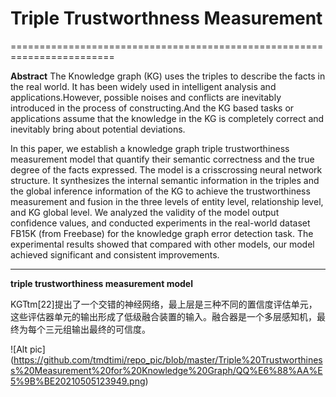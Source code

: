 # Triple Trustworthness Measurement
========================================================================

**Abstract**
The Knowledge graph (KG) uses the triples to describe the facts in the real world. It has been widely used in intelligent analysis and applications.However, possible noises and conflicts are inevitably introduced in the process of constructing.And the KG based tasks or applications assume that the knowledge in the KG is completely correct and inevitably bring about potential deviations.

In this paper, we establish a knowledge graph triple trustworthiness measurement model that quantify their semantic correctness and
the true degree of the facts expressed. The model is a crisscrossing neural network structure. It synthesizes the internal semantic
information in the triples and the global inference information of
the KG to achieve the trustworthiness measurement and fusion in
the three levels of entity level, relationship level, and KG global
level. We analyzed the validity of the model output confidence values, and conducted experiments in the real-world dataset FB15K
(from Freebase) for the knowledge graph error detection task. The
experimental results showed that compared with other models, our
model achieved significant and consistent improvements.


--------------------------------------------------------------------

**triple trustworthiness measurement model**

KGTtm[22]提出了一个交错的神经网络，最上层是三种不同的置信度评估单元，这些评估器单元的输出形成了低级融合装置的输入。融合器是一个多层感知机，最终为每个三元组输出最终的可信度。	


![Alt pic] (https://github.com/tmdtimi/repo_pic/blob/master/Triple%20Trustworthiness%20Measurement%20for%20Knowledge%20Graph/QQ%E6%88%AA%E5%9B%BE20210505123949.png)




